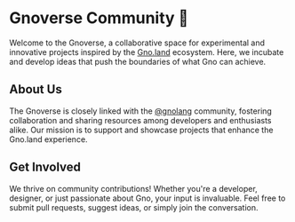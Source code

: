 # Gnoverse Community 🧙

Welcome to the Gnoverse, a collaborative space for experimental and innovative projects inspired by the [Gno.land](https://gno.land) ecosystem.
Here, we incubate and develop ideas that push the boundaries of what Gno can achieve.

## About Us

The Gnoverse is closely linked with the [@gnolang](https://github.com/gnolang) community, fostering collaboration and sharing resources among developers and enthusiasts alike.
Our mission is to support and showcase projects that enhance the Gno.land experience.

## Get Involved

We thrive on community contributions! Whether you're a developer, designer, or just passionate about Gno, your input is invaluable.
Feel free to submit pull requests, suggest ideas, or simply join the conversation.
